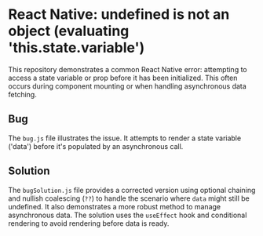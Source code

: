 # React Native: undefined is not an object (evaluating 'this.state.variable')

This repository demonstrates a common React Native error: attempting to access a state variable or prop before it has been initialized. This often occurs during component mounting or when handling asynchronous data fetching.

## Bug

The `bug.js` file illustrates the issue.  It attempts to render a state variable ('data') before it's populated by an asynchronous call.

## Solution

The `bugSolution.js` file provides a corrected version using optional chaining and nullish coalescing (`??`) to handle the scenario where `data` might still be undefined.  It also demonstrates a more robust method to manage asynchronous data.   The solution uses the `useEffect` hook and conditional rendering to avoid rendering before data is ready.